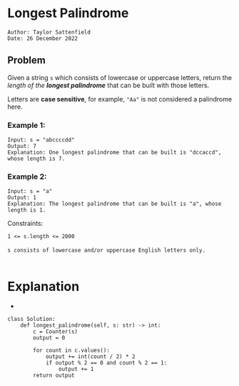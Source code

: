 # Longest Palindrome

```
Author: Taylor Sattenfield
Date: 26 December 2022
```

## Problem

Given a string ```s``` which consists of lowercase or uppercase letters, return the <i>length of the <b>longest palindrome</b></i> that can be built with those letters.

Letters are <b>case sensitive</b>, for example, ```"Aa"``` is not considered a palindrome here.

### Example 1:

```
Input: s = "abccccdd"
Output: 7
Explanation: One longest palindrome that can be built is "dccaccd", whose length is 7.
```

### Example 2:

```
Input: s = "a"
Output: 1
Explanation: The longest palindrome that can be built is "a", whose length is 1.
```

Constraints:<br>

```1 <= s.length <= 2000```<br><br>
```s consists of lowercase and/or uppercase English letters only.```<br><br>


# Explanation

<ul>
<li>
</ul>


``` python3
class Solution:
    def longest_palindrome(self, s: str) -> int:
        c = Counter(s)
        output = 0

        for count in c.values():
            output += int(count / 2) * 2
            if output % 2 == 0 and count % 2 == 1:
                output += 1
        return output
```
